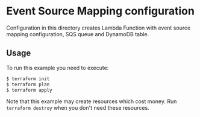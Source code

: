 # Event Source Mapping configuration

Configuration in this directory creates Lambda Function with event source mapping configuration, SQS queue and DynamoDB table.

## Usage

To run this example you need to execute:

```bash
$ terraform init
$ terraform plan
$ terraform apply
```

Note that this example may create resources which cost money. Run `terraform destroy` when you don't need these resources.

